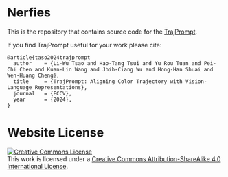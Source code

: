 # Nerfies

This is the repository that contains source code for the [TrajPrompt](https://github.com/TrajPrompt/TrajPrompt).

If you find TrajPrompt useful for your work please cite:
```
@article{taso2024trajprompt
  author    = {Li-Wu Tsao and Hao-Tang Tsui and Yu Rou Tuan and Pei-Chi Chen and Kuan-Lin Wang and Jhih-Ciang Wu and Hong-Han Shuai and Wen-Huang Cheng},
  title     = {TrajPrompt: Aligning Color Trajectory with Vision-Language Representations},
  journal   = {ECCV},
  year      = {2024},
}
```


# Website License
<a rel="license" href="http://creativecommons.org/licenses/by-sa/4.0/"><img alt="Creative Commons License" style="border-width:0" src="https://i.creativecommons.org/l/by-sa/4.0/88x31.png" /></a><br />This work is licensed under a <a rel="license" href="http://creativecommons.org/licenses/by-sa/4.0/">Creative Commons Attribution-ShareAlike 4.0 International License</a>.
